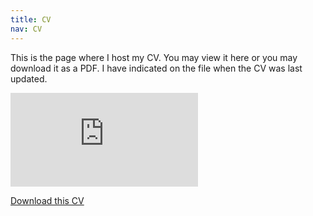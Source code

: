 ```yaml
---
title: CV
nav: CV
---
```


This is the page where I host my CV. You may view it here or you may download it as a PDF. I have indicated on the file when the CV was last updated.

<embed src="https://github.com/racenteno/racenteno.github.io/blob/main/static/centeno_cv.pdf" type="application/pdf" />

[Download this CV](https://github.com/racenteno/racenteno.github.io/blob/main/static/centeno_cv.pdf)
